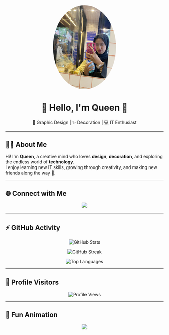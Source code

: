 <!-- Profile Picture -->
<p align="center">
  <img src="queen.jpg.jpg" alt="Queen" width="200" style="border-radius:50%">
</p>

<h1 align="center">🌸 Hello, I'm Queen 🌸</h1>

<p align="center">
  🎨 Graphic Design | ✨ Decoration | 💻 IT Enthusiast
</p>

---

## 👩‍💻 About Me  
Hi! I'm **Queen**, a creative mind who loves **design**, **decoration**, and exploring the endless world of **technology**.  
I enjoy learning new IT skills, growing through creativity, and making new friends along the way 🌟.  

---

## 🌐 Connect with Me  
<p align="center">
  <a href="https://instagram.com/cr0wnshaa" target="_blank">
    <img src="https://img.shields.io/badge/Instagram-%23E4405F.svg?&style=for-the-badge&logo=instagram&logoColor=white" />
  </a>
</p>

---

## ⚡ GitHub Activity  

<p align="center">
  <img src="https://github-readme-stats.vercel.app/api?username=queensh4&show_icons=true&theme=tokyonight" alt="GitHub Stats" />
</p>

<p align="center">
  <img src="https://github-readme-streak-stats.herokuapp.com/?user=queensh4&theme=tokyonight" alt="GitHub Streak" />
</p>

<p align="center">
  <img src="https://github-readme-stats.vercel.app/api/top-langs/?username=queensh4&layout=compact&theme=tokyonight" alt="Top Languages" />
</p>

---

## 👀 Profile Visitors  

<p align="center">
  <img src="https://komarev.com/ghpvc/?username=queensh4&color=ff69b4&style=for-the-badge&label=VISITORS" alt="Profile Views" />
</p>

---

## 🎉 Fun Animation  

<p align="center">
  <img src="https://readme-typing-svg.herokuapp.com?color=%23FF69B4&size=22&center=true&vCenter=true&width=500&lines=Welcome+to+my+GitHub!;Exploring+Design+%26+Tech+🌸;Open+to+Friendship+%26+Collab+✨" />
</p>
